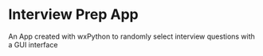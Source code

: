 # Interview Prep App
An App created with wxPython to randomly select interview questions with a GUI interface
